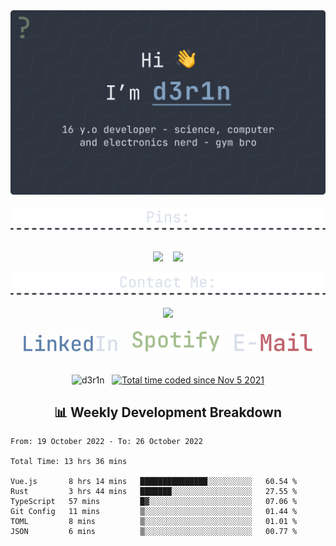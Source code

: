 <div align=center>
  <img src="./Banner.png" width=900/>
  <br /> <br />
  
  <img src="./div-pins.png" width=800/>
  <br /><br />
  
  <a href="https://github.com/d3r1n/dotman"><img src="https://github-readme-stats.vercel.app/api/pin/?username=d3r1n&repo=dotman&border_radius=5&theme=nord&hide_border=true"></a>
  &nbsp;&nbsp;
  <a href="https://github.com/d3r1n/brainsuck"><img src="https://github-readme-stats.vercel.app/api/pin/?username=d3r1n&repo=brainsuck&border_radius=5&theme=nord&hide_border=true"></a>
  <br />
  
  <img src="./contact-div.png" width=800/>
  <br /><br />
  <a href="https://discord.com/users/704758931343278162"><img src="https://lanyard-profile-readme.vercel.app/api/704758931343278162?borderRadius=5px&bg=2E3440&theme=dark"></a>
  <br /><br />
  <a href="https://linkedin.com/in/d3r1n"><img src="./Linkedin.png" width=150 /></a>
  &nbsp;&nbsp;&nbsp;&nbsp;
  <a href="https://open.spotify.com/user/derin9999"><img src="./Spotify.png" width=140/></a>
  &nbsp;&nbsp;&nbsp;&nbsp;
  <a href="mailto:derinondereren@gmail.com"><img src="./E-Mail.png" width=125/></a>
  <br /><br /><br/>
  <img src="https://komarev.com/ghpvc/?username=d3r1n&label=Profile%20views&color=5E81AC&style=flat-square" alt="d3r1n" />
  &nbsp;
  <a href="https://wakatime.com/@5f971379-ccd6-465f-a0e1-6dfd0ade5512"><img src="https://wakatime.com/badge/user/5f971379-ccd6-465f-a0e1-6dfd0ade5512.svg?style=flat-square" alt="Total time coded since Nov 5 2021" /></a>
</div>

<h2 align=center>📊 Weekly Development Breakdown</h2>

<!--START_SECTION:waka-->

```text
From: 19 October 2022 - To: 26 October 2022

Total Time: 13 hrs 36 mins

Vue.js       8 hrs 14 mins   ███████████████░░░░░░░░░░   60.54 %
Rust         3 hrs 44 mins   ███████░░░░░░░░░░░░░░░░░░   27.55 %
TypeScript   57 mins         █▓░░░░░░░░░░░░░░░░░░░░░░░   07.06 %
Git Config   11 mins         ▒░░░░░░░░░░░░░░░░░░░░░░░░   01.44 %
TOML         8 mins          ▒░░░░░░░░░░░░░░░░░░░░░░░░   01.01 %
JSON         6 mins          ▒░░░░░░░░░░░░░░░░░░░░░░░░   00.77 %
```

<!--END_SECTION:waka-->
